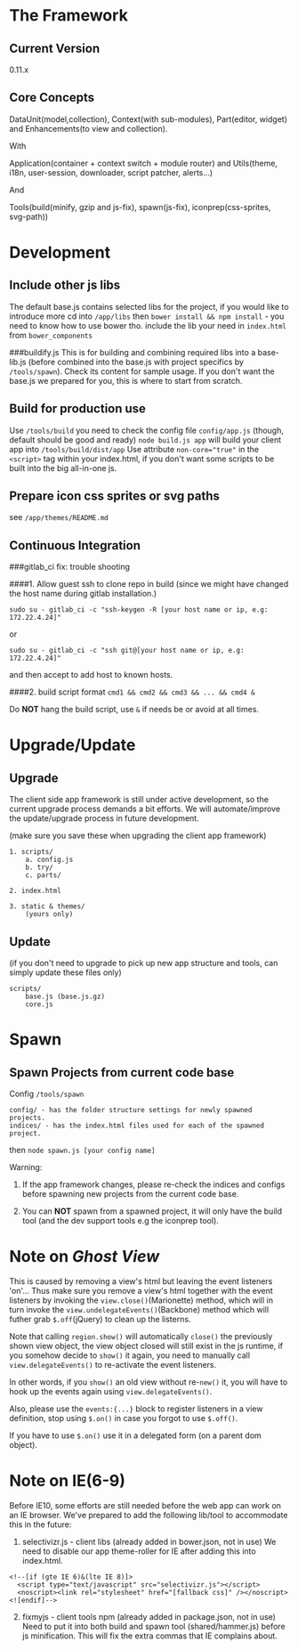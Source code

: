 The Framework
=============

Current Version
---------------
0.11.x

Core Concepts
-------------
DataUnit(model,collection), Context(with sub-modules), Part(editor, widget) and Enhancements(to view and collection).

With

Application(container + context switch + module router) and Utils(theme, i18n, user-session, downloader, script patcher, alerts...)

And

Tools(build(minify, gzip and js-fix), spawn(js-fix), iconprep(css-sprites, svg-path))



Development
===========

Include other js libs
---------------------
The default base.js contains selected libs for the project, if you would like to introduce more cd into `/app/libs`
then `bower install && npm install` - you need to know how to use bower tho.
include the lib your need in `index.html` from `bower_components`

###buildify.js
This is for building and combining required libs into a base-lib.js (before combined into the base.js with project specifics by `/tools/spawn`).
Check its content for sample usage. If you don't want the base.js we prepared for you, this is where to start from scratch.


Build for production use
------------------------
Use `/tools/build` you need to check the config file `config/app.js` (though, default should be good and ready)
`node build.js app` will build your client app into `/tools/build/dist/app`
Use attribute `non-core="true"` in the `<script>` tag within your index.html, if you don't want some scripts to be built into the big all-in-one js.


Prepare icon css sprites or svg paths
-------------------------------------
see `/app/themes/README.md`


Continuous Integration
----------------------
###gitlab_ci fix: trouble shooting

####1. Allow guest ssh to clone repo in build
(since we might have changed the host name during gitlab installation.)

`sudo su - gitlab_ci -c "ssh-keygen -R [your host name or ip, e.g: 172.22.4.24]"`

or

`sudo su - gitlab_ci -c "ssh git@[your host name or ip, e.g: 172.22.4.24]"`

and then accept to add host to known hosts.


####2. build script format
`cmd1 && cmd2 && cmd3 && ... && cmd4 &`

Do **NOT** hang the build script, use `&` if needs be or avoid at all times.



Upgrade/Update
=============

Upgrade
-------
The client side app framework is still under active development, so the current upgrade process demands a bit efforts.
We will automate/improve the update/upgrade process in future development.

(make sure you save these when upgrading the client app framework)
```
1. scripts/
    a. config.js
	b. try/
	c. parts/

2. index.html

3. static & themes/
	(yours only)
```


Update 
------
(if you don't need to upgrade to pick up new app structure and tools, can simply update these files only)
```
scripts/
	base.js (base.js.gz)
	core.js
```



Spawn
=======

Spawn Projects from current code base
-------------------------------------
Config `/tools/spawn`
```
config/ - has the folder structure settings for newly spawned projects.
indices/ - has the index.html files used for each of the spawned project.
```
then `node spawn.js [your config name]`

Warning:

1. If the app framework changes, please re-check the indices and configs before spawning new projects from the current code base.

2. You can **NOT** spawn from a spawned project, it will only have the build tool (and the dev support tools e.g the iconprep tool).


Note on *Ghost View*
====================
This is caused by removing a view's html but leaving the event listeners 'on'... Thus make sure you remove a view's html together with the event listeners by invoking the `view.close()`(Marionette) method, which will in turn invoke the `view.undelegateEvents()`(Backbone) method which will futher grab `$.off`(jQuery) to clean up the listerns.

Note that calling `region.show()` will automatically `close()` the previously shown view object, the view object closed will still exist in the js runtime, if you somehow decide to `show()` it again, you need to manually call `view.delegateEvents()` to re-activate the event listeners.

In other words, if you `show()` an old view without re-`new()` it, you will have to hook up the events again using `view.delegateEvents()`.

Also, please use the `events:{...}` block to register listeners in a view definition, stop using `$.on()` in case you forgot to use `$.off()`.

If you have to use `$.on()` use it in a delegated form (on a parent dom object).


Note on IE(6-9)
===============
Before IE10, some efforts are still needed before the web app can work on an IE browser. We've prepared to add the following lib/tool to accommodate this in the future:

1. selectivizr.js - client libs (already added in bower.json, not in use) We need to disable our app theme-roller for IE after adding this into index.html.
```
<!--[if (gte IE 6)&(lte IE 8)]>
  <script type="text/javascript" src="selectivizr.js"></script>
  <noscript><link rel="stylesheet" href="[fallback css]" /></noscript>
<![endif]-->
```

2. fixmyjs - client tools npm (already added in package.json, not in use) Need to put it into both build and spawn tool (shared/hammer.js) before js minification. This will fix the extra commas that IE complains about.